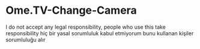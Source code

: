 # Ome.TV-Change-Camera
I do not accept any legal responsibility, people who use this take responsibility
hiç bir yasal sorumluluk kabul etmiyorum bunu kullanan kişiler sorumluluğu alır

